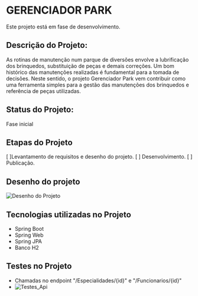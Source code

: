# GERENCIADOR PARK
Este projeto está em fase de desenvolvimento.

## Descrição do Projeto: 
As rotinas de manutenção num parque de diversões envolve a lubrificação dos brinquedos, substituição de peças e demais correções. Um bom histórico das manutenções realizadas é fundamental para a tomada de decisões. 
Neste sentido, o projeto Gerenciador Park vem contribuir como uma ferramenta simples para a gestão das manutenções dos brinquedos e referência de peças utilizadas. 

## Status do Projeto: 
Fase inicial

## Etapas do Projeto

[ ]Levantamento de requisitos e desenho do projeto.
[ ] Desenvolvimento.
[ ] Publicação.

## Desenho do projeto
![Desenho do Projeto](https://github.com/AlexCruz-coder/Assets/blob/5ba06f54dafe8a9b8070f4056a87acccb63bd422/park/MODELO_DOMINIO.jpg)

## Tecnologias utilizadas no Projeto
* Spring Boot
* Spring Web
* Spring JPA
* Banco H2 


## Testes no Projeto
* Chamadas no endpoint "/Especialidades/{id}" e "/Funcionarios/{id}"
* ![Testes_Api](https://github.com/AlexCruz-coder/Assets/blob/8c9905fd4802e2c487f68ac30bc44ae3efeb0341/park/gifs/Teste1_Api_GestorPark.gif)
